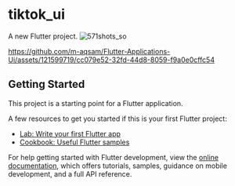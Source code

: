 

# tiktok_ui

A new Flutter project.
![571shots_so](https://github.com/m-aqsam/Flutter-Applications-Ui/assets/121599719/089ee5df-73fa-4bb1-95c3-27cd5260e79e)



https://github.com/m-aqsam/Flutter-Applications-Ui/assets/121599719/cc079e52-32fd-44d8-8059-f9a0e0cffc54



## Getting Started

This project is a starting point for a Flutter application.

A few resources to get you started if this is your first Flutter project:

- [Lab: Write your first Flutter app](https://docs.flutter.dev/get-started/codelab)
- [Cookbook: Useful Flutter samples](https://docs.flutter.dev/cookbook)

For help getting started with Flutter development, view the
[online documentation](https://docs.flutter.dev/), which offers tutorials,
samples, guidance on mobile development, and a full API reference.
